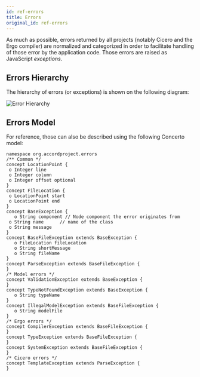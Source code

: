 ```yaml
---
id: ref-errors
title: Errors
original_id: ref-errors
---
```


 As much as possible, errors returned by all projects (notably Cicero and the Ergo compiler) are normalized and categorized in order to facilitate handling of those error by the application code. Those errors are raised as JavaScript _exceptions_.

 ## Errors Hierarchy

 The hierarchy of errors (or exceptions) is shown on the following diagram:

 ![Error Hierarchy](/docs/assets/exceptions.png)

 ## Errors Model

 For reference, those can also be described using the following Concerto model:

 ```ergo
namespace org.accordproject.errors
 /** Common */
concept LocationPoint {
  o Integer line
  o Integer column
  o Integer offset optional
}
concept FileLocation {
  o LocationPoint start
  o LocationPoint end
}
 concept BaseException {
	o String component // Node component the error originates from
  o String name      // name of the class
  o String message
}
concept BaseFileException extends BaseException {
	o FileLocation fileLocation
	o String shortMessage
	o String fileName
}
concept ParseException extends BaseFileException {
}
 /* Model errors */
concept ValidationException extends BaseException {
}
concept TypeNotFoundException extends BaseException {
	o String typeName
}
concept IllegalModelException extends BaseFileException {
	o String modelFile
}
 /* Ergo errors */
concept CompilerException extends BaseFileException {
}
concept TypeException extends BaseFileException {
}
concept SystemException extends BaseFileException {
}
 /* Cicero errors */
concept TemplateException extends ParseException {
}
```